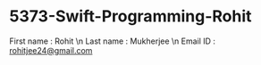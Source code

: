 # 5373-Swift-Programming-Rohit
First name : Rohit \n
Last name : Mukherjee \n
Email ID : rohitjee24@gmail.com
